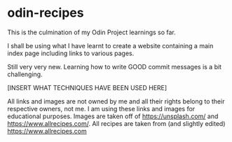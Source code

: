 # odin-recipes

This is the culmination of my Odin Project learnings so far. 

I shall be using what I have learnt to create a website containing a main index page including links to various pages. 

Still very very new. Learning how to write GOOD commit messages is a bit challenging.

[INSERT WHAT TECHNIQUES HAVE BEEN USED HERE]

All links and images are not owned by me and all their rights belong to their respective owners, not me. I am using these links and images for educational purposes. Images are taken off of https://unsplash.com/ and https://www.allrecipes.com/. All recipes are taken from (and slightly edited) https://www.allrecipes.com 